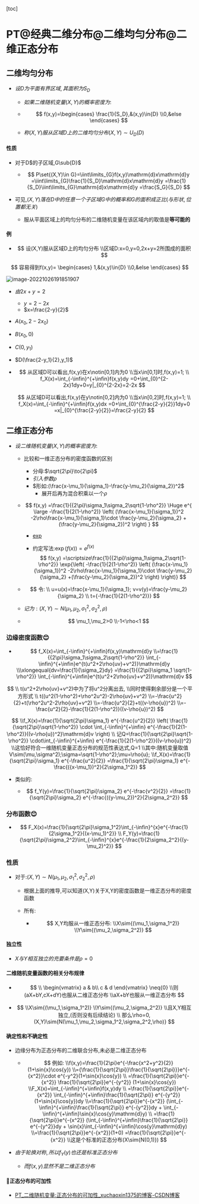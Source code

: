 [toc]



# PT@经典二维分布@二维均匀分布@二维正态分布

## 二维均匀分布

- $设D为平面有界区域,其面积为S_D$

  - $如果二维随机变量(X,Y)的概率密度为:$

  - $$
    f(x,y)=\begin{cases}
    \frac{1}{S_D},&(x,y)\in{D}
    \\0,&else
    \end{cases}
    $$

  - $称(X,Y)服从区域D上的二维均匀分布(X,Y)\sim{U_D(D)}$


#### 性质

- 对于D$的子区域,G\sub{D}$

  - $$
    P\set{(X,Y)\in G}=\iint\limits_{G}f(x,y)\mathrm{d}x\mathrm{d}y
    =\iint\limits_{G}\frac{1}{S_D}\mathrm{d}x\mathrm{d}y
    =\frac{1}{S_D}\iint\limits_{G}\mathrm{d}x\mathrm{d}y
    =\frac{S_G}{S_D}
    $$

    

- 可见,$(X,Y)落在D中的任意一个子区域G中的概率和G的面积成正比(与形状,位置都无关)$

  - 服从平面区域上的均匀分布的二维随机变量在该区域内的取值是**等可能的**

  

#### 例

- $$
  设(X,Y)服从区域D上的均匀分布
  \\区域D:x=0,y=0,2x+y=2所围成的面积
  $$


$$
  容易得到f(x,y)=
  \begin{cases}
  1,&(x,y)\in{D}
  \\0,&else
  \end{cases}
$$


  ![image-20221026191851907](https://img-blog.csdnimg.cn/img_convert/2b5c4da98e58895bcd955a0cc95e6cbe.png)

  - $由2x+y=2$

    - $y=2-2x$
    - $x=\frac{2-y}{2}$

  - $A(x_0,2-2x_0)$

  - $B(x_0,0)$

  - $C(0,y_1)$

  - $D(\frac{2-y_1}{2},y_1)$

  - $$
    从区域D可以看出,f(x,y)在x\notin[0,1]内为0
    \\当x\in[0,1]时,f(x,y)=1;
    \\
    f_X(x)=\int_{-\infin}^{+\infin}f(x,y)dy
    =0+\int_{0}^{2-2x}1dy+0=y|_{0}^{2-2x}=2-2x
    $$


    $$
    从区域D可以看出,f(x,y)在y\notin[0,2]内为0
    \\当x\in[0,2]时,f(x,y)=1;
    \\
    f_X(x)=\int_{-\infin}^{+\infin}f(x,y)dx
    =0+\int_{0}^{\frac{2-y}{2}}1dy+0
    =x|_{0}^{\frac{2-y}{2}}=\frac{2-y}{2}
    $$

## 二维正态分布

- $设二维随机变量(X,Y)的概率密度为:$

  - 比较和一维正态分布的密度函数的区别

    - 分母:$\sqrt{2\pi}\to{2\pi}$
    - $引入参数\rho$
    - $形如:(\frac{x-\mu_1}{\sigma_1}-\frac{y-\mu_2}{\sigma_2})^2$
      - 展开后再为混合积乘以一个$\rho$

  - $$
    f(x,y)
    =\frac{1}{{2\pi}\sigma_1\sigma_2\sqrt{1-\rho^2}}
    \Huge 
    e^{
    \large
    -\frac{1}{2(1-\rho^2)}
    \left(
    (\frac{x-\mu_1}{\sigma_1})^2
    -2\rho\frac{x-\mu_1}{\sigma_1}\cdot \frac{y-\mu_2}{\sigma_2}
    +(\frac{y-\mu_2}{\sigma_2})^2
    \right)
    }
    $$

    - [exp](https://baike.baidu.com/item/exp/10942130)

    - 约定写法:$\exp(f(x))=e^{f(x)}$
      $$
      f(x,y)
      =\scriptsize\frac{1}{{2\pi}\sigma_1\sigma_2\sqrt{1-\rho^2}}
      \exp{\left(
      -\frac{1}{2(1-\rho^2)}
      \left(
      (\frac{x-\mu_1}{\sigma_1})^2
      -2\rho\frac{x-\mu_1}{\sigma_1}\cdot \frac{y-\mu_2}{\sigma_2}
      +(\frac{y-\mu_2}{\sigma_2})^2
      \right)
      \right)}
      $$
  
  - $$
    令:
    \\
    u=u(x)=\frac{x-\mu_1}{\sigma_1};
    v=v(y)=\frac{y-\mu_2}{\sigma_2}
    \\
    t={-\frac{1}{2(1-\rho^2)}}
    $$

  - $记为:(X,Y)\sim{N(\mu_1,\mu_2,\sigma_1^2,\sigma_2^2,\rho)}$

  - $$
    \mu_1,\mu_2>0
    \\-1<\rho<1
    $$

### 边缘密度函数😊

- $$
  f_X(x)=\int_{-\infin}^{+\infin}f(x,y)\mathrm{d}y
  \\=\frac{1}{{2\pi}\sigma_1\sigma_2\sqrt{1-\rho^2}}
  \int_{-\infin}^{+\infin}e^{t(u^2+2\rho{uv}+v^2)}\mathrm{d}y
  \\\xlongequal{dv=\frac{1}{\sigma_2}dy}
  =\frac{1}{{2\pi}\sigma_1 \sqrt{1-\rho^2}}
  \int_{-\infin}^{+\infin}e^{t(u^2+2\rho{uv}+v^2)}\mathrm{d}v
  $$


$$
  \\
  t(u^2+2\rho{uv}+v^2)中为了将u^2分离出去,
  \\同时使得剩余部分是一个平方形式
  \\
  t((u^2(1-\rho^2)+\rho^2u^2)-2\rho{uv}+v^2)
  \\=-\frac{u^2}{2}+t(\rho^2u^2-2\rho{uv}+v^2)
  \\=-\frac{u^2}{2}+t((v-\rho{u})^2)
  \\=-\frac{u^2}{2}-\frac{1}{2(1-\rho^2)}((v-\rho{u})^2)
$$



$$
\\f_X(x)=\frac{1}{\sqrt{2\pi}\sigma_1}
e^{-\frac{u^2}{2}}
\left(
	\frac{1}{\sqrt{2\pi}\sqrt{1-\rho^2}}
	\cdot
	\int_{-\infin}^{+\infin}
	e^{-\frac{1}{2(1-\rho^2)}((v-\rho{u})^2}\mathrm{d}v
\right)
\\
记Q=\frac{1}{\sqrt{2\pi}\sqrt{1-\rho^2}}
	\cdot\int_{-\infin}^{+\infin}
	e^{-\frac{1}{2(1-\rho^2)}((v-\rho{u})^2}
\\这恰好符合一维随机变量正态分布的规范性表达式,Q=1
\\其中:随机变量取值V\sim(\mu,\sigma^2);\sigma=\sqrt{1-\rho^2};\mu=\rho{u};
\\f_X(x)=\frac{1}{\sqrt{2\pi}\sigma_1}
e^{-\frac{u^2}{2}}
=\frac{1}{\sqrt{2\pi}\sigma_1}
e^{-\frac{({x-\mu_1})^2}{2\sigma_1^2}}
$$


- 类似的:

  - $$
    f_Y(y)=\frac{1}{\sqrt{2\pi}\sigma_2}
    e^{-\frac{v^2}{2}}
    =\frac{1}{\sqrt{2\pi}\sigma_2}
    e^{-\frac{({y-\mu_2})^2}{2\sigma_2^2}}
    $$

### 分布函数😊

- $$
  F_X(x)=\frac{1}{\sqrt{2\pi}\sigma_1^2}\int_{-\infin}^{x}e^{-\frac{1}{2\sigma_1^2}{(x-\mu_1)^2}}
  \\
  F_Y(y)=\frac{1}{\sqrt{2\pi}\sigma_2^2}\int_{-\infin}^{x}e^{-\frac{1}{2\sigma_2^2}{(y-\mu_2)^2}}
  $$

  



### 性质

- 对于:$(X,Y)\sim{N(\mu_1,\mu_2,\sigma_1^2,\sigma_2^2,\rho)}$

  - 根据上面的推导,可以知道(X,Y)关于X,Y的密度函数是一维正态分布的密度函数

  - 所有:

    - $$
      X,Y均服从一维正态分布:
      \\X\sim{(\mu_1,\sigma_1^2)}
      \\Y\sim{(\mu_2,\sigma_2^2)}
      $$





#### 独立性

- $X与Y相互独立的充要条件是\rho=0$

#### 二维随机变量函数的相关分布规律

- $$
  \\
  \begin{vmatrix}
   a & b\\
   c & d
  \end{vmatrix}
  \neq{0}
  \\则(aX+bY,cX+dY)也服从二维正态分布
  \\aX+bY也服从一维正态分布
  $$

  

- $$
  \\X\sim{(\mu_1,\sigma_1^2)}
  \\Y\sim{(\mu_2,\sigma_2^2)}
  \\且X,Y相互独立,(否则没有后续结论)
  \\
  那么\rho=0,
  (X,Y)\sim{N(\mu_1,\mu_2,\sigma_1^2,\sigma_2^2,\rho)}
  $$




#### 确定性和不确定性

- 边缘分布为正态分布的二维联合分布,未必是二维正态分布

  - $$
    例如:
    \\f(x,y)=\frac{1}{2\pi}e^{-\frac{x^2+y^2}{2}}(1+\sin{x}\cos{y})
    \\={\frac{1}{\sqrt{2\pi}}\frac{1}{\sqrt{2\pi}}}e^{-{x^2}}\cdot e^{-y^2}(1+\sin{x}\cos{y})
    \\
    =\frac{1}{\sqrt{2\pi}}e^{-{x^2}}
    \frac{1}{\sqrt{2\pi}}e^{-{y^2}}
    (1+\sin{x}\cos{y})
    \\F_X(x)=\int_{-\infin}^{+\infin}f(x,y)dy
    \\
    =\frac{1}{\sqrt{2\pi}}e^{-{x^2}}
    \int_{-\infin}^{+\infin}\frac{1}{\sqrt{2\pi}}
    e^{-{y^2}}(1+\sin{x}\cos{y})dy
    \\=\frac{1}{\sqrt{2\pi}}e^{-{x^2}}
    (\int_{-\infin}^{+\infin}\frac{1}{\sqrt{2\pi}}
    e^{-{y^2}}dy
    +
    \int_{-\infin}^{+\infin}\sin{x}\cos{y}\mathrm{d}y)
    \\
    =\frac{1}{\sqrt{2\pi}}e^{-{x^2}}
    (\int_{-\infin}^{+\infin}\frac{1}{\sqrt{2\pi}}
    e^{-{y^2}}dy
    +
    \sin{x}\int_{-\infin}^{+\infin}\cos{y}\mathrm{d}y)
    \\=\frac{1}{\sqrt{2\pi}}e^{-{x^2}}(1+0)
    =\frac{1}{\sqrt{2\pi}}e^{-{x^2}}
    \\这是个标准的正态分布(X\sim{N(0,1)})
    $$

- $由于轮换对称,所以f_Y(y)也还是标准正态分布$

  - $而f(x,y)显然不是二维正态分布$


#### 🎈正态分布的可加性

- [PT_二维随机变量:正态分布的可加性_xuchaoxin1375的博客-CSDN博客](https://blog.csdn.net/xuchaoxin1375/article/details/127639957?csdn_share_tail={"type"%3A"blog"%2C"rType"%3A"article"%2C"rId"%3A"127639957"%2C"source"%3A"xuchaoxin1375"})

